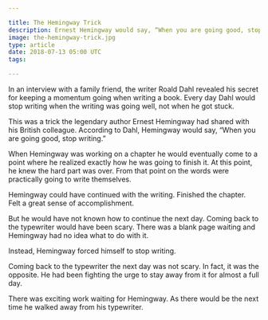 ```yaml
---

title: The Hemingway Trick
description: Ernest Hemingway would say, “When you are going good, stop writing.”
image: the-hemingway-trick.jpg
type: article
date: 2018-07-13 05:00 UTC
tags:

---
```


In an interview with a family friend, the writer Roald Dahl revealed his secret for keeping a momentum going when writing a book. Every day Dahl would stop writing when the writing was going well, not when he got stuck.

This was a trick the legendary author Ernest Hemingway had shared with his British colleague. According to Dahl, Hemingway would say, “When you are going good, stop writing.”

When Hemingway was working on a chapter he would eventually come to a point where he realized exactly how he was going to finish it. At this point, he knew the hard part was over. From that point on the words were practically going to write themselves.

Hemingway could have continued with the writing. Finished the chapter. Felt a great sense of accomplishment. 

But he would have not known how to continue the next day. Coming back to the typewriter would have been scary. There was a blank page waiting and Hemingway had no idea what to do with it.

Instead, Hemingway forced himself to stop writing. 

Coming back to the typewriter the next day was not scary. In fact, it was the opposite. He had been fighting the urge to stay away from it for almost a full day. 

There was exciting work waiting for Hemingway. As there would be the next time he walked away from his typewriter.
